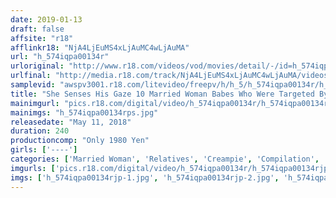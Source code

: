 ```yaml
---
date: 2019-01-13
draft: false
affsite: "r18"
afflinkr18: "NjA4LjEuMS4xLjAuMC4wLjAuMA"
url: "h_574iqpa00134r"
urloriginal: "http://www.r18.com/videos/vod/movies/detail/-/id=h_574iqpa00134r"
urlfinal: "http://media.r18.com/track/NjA4LjEuMS4xLjAuMC4wLjAuMA/videos/vod/movies/detail/-/id=h_574iqpa00134r"
samplevid: "awspv3001.r18.com/litevideo/freepv/h/h_5/h_574iqpa00134r/h_574iqpa00134r_dmb_w.mp4"
title: "She Senses His Gaze 10 Married Woman Babes Who Were Targeted By Their Father-In-Laws 240 Minutes"
mainimgurl: "pics.r18.com/digital/video/h_574iqpa00134r/h_574iqpa00134rps.jpg"
mainimgs: "h_574iqpa00134rps.jpg"
releasedate: "May 11, 2018"
duration: 240
productioncomp: "Only 1980 Yen"
girls: ['----']
categories: ['Married Woman', 'Relatives', 'Creampie', 'Compilation', 'Over 4 Hours']
imgurls: ['pics.r18.com/digital/video/h_574iqpa00134r/h_574iqpa00134rjp-1.jpg', 'pics.r18.com/digital/video/h_574iqpa00134r/h_574iqpa00134rjp-2.jpg', 'pics.r18.com/digital/video/h_574iqpa00134r/h_574iqpa00134rjp-3.jpg', 'pics.r18.com/digital/video/h_574iqpa00134r/h_574iqpa00134rjp-4.jpg', 'pics.r18.com/digital/video/h_574iqpa00134r/h_574iqpa00134rjp-5.jpg', 'pics.r18.com/digital/video/h_574iqpa00134r/h_574iqpa00134rjp-6.jpg', 'pics.r18.com/digital/video/h_574iqpa00134r/h_574iqpa00134rjp-7.jpg', 'pics.r18.com/digital/video/h_574iqpa00134r/h_574iqpa00134rjp-8.jpg', 'pics.r18.com/digital/video/h_574iqpa00134r/h_574iqpa00134rjp-9.jpg', 'pics.r18.com/digital/video/h_574iqpa00134r/h_574iqpa00134rjp-10.jpg', 'pics.r18.com/digital/video/h_574iqpa00134r/h_574iqpa00134rjp-11.jpg', 'pics.r18.com/digital/video/h_574iqpa00134r/h_574iqpa00134rjp-12.jpg', 'pics.r18.com/digital/video/h_574iqpa00134r/h_574iqpa00134rjp-13.jpg', 'pics.r18.com/digital/video/h_574iqpa00134r/h_574iqpa00134rjp-14.jpg', 'pics.r18.com/digital/video/h_574iqpa00134r/h_574iqpa00134rjp-15.jpg', 'pics.r18.com/digital/video/h_574iqpa00134r/h_574iqpa00134rjp-16.jpg', 'pics.r18.com/digital/video/h_574iqpa00134r/h_574iqpa00134rjp-17.jpg', 'pics.r18.com/digital/video/h_574iqpa00134r/h_574iqpa00134rjp-18.jpg', 'pics.r18.com/digital/video/h_574iqpa00134r/h_574iqpa00134rjp-19.jpg', 'pics.r18.com/digital/video/h_574iqpa00134r/h_574iqpa00134rjp-20.jpg']
imgs: ['h_574iqpa00134rjp-1.jpg', 'h_574iqpa00134rjp-2.jpg', 'h_574iqpa00134rjp-3.jpg', 'h_574iqpa00134rjp-4.jpg', 'h_574iqpa00134rjp-5.jpg', 'h_574iqpa00134rjp-6.jpg', 'h_574iqpa00134rjp-7.jpg', 'h_574iqpa00134rjp-8.jpg', 'h_574iqpa00134rjp-9.jpg', 'h_574iqpa00134rjp-10.jpg', 'h_574iqpa00134rjp-11.jpg', 'h_574iqpa00134rjp-12.jpg', 'h_574iqpa00134rjp-13.jpg', 'h_574iqpa00134rjp-14.jpg', 'h_574iqpa00134rjp-15.jpg', 'h_574iqpa00134rjp-16.jpg', 'h_574iqpa00134rjp-17.jpg', 'h_574iqpa00134rjp-18.jpg', 'h_574iqpa00134rjp-19.jpg', 'h_574iqpa00134rjp-20.jpg']
---
```

